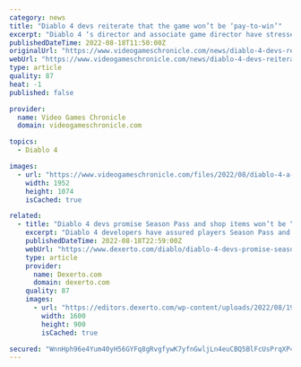```yaml
---
category: news
title: "Diablo 4 devs reiterate that the game won’t be ‘pay-to-win’"
excerpt: "Diablo 4 ‘s director and associate game director have stressed again that players won’t be able to spend real money to upgrade their character’s abilities. In a new ‘quarterly update’ on the Blizzard ..."
publishedDateTime: 2022-08-18T11:50:00Z
originalUrl: "https://www.videogameschronicle.com/news/diablo-4-devs-reiterate-that-the-game-wont-be-pay-to-win/"
webUrl: "https://www.videogameschronicle.com/news/diablo-4-devs-reiterate-that-the-game-wont-be-pay-to-win/"
type: article
quality: 87
heat: -1
published: false

provider:
  name: Video Games Chronicle
  domain: videogameschronicle.com

topics:
  - Diablo 4

images:
  - url: "https://www.videogameschronicle.com/files/2022/08/diablo-4-a-1.jpg"
    width: 1952
    height: 1074
    isCached: true

related:
  - title: "Diablo 4 devs promise Season Pass and shop items won’t be “pay-to-win”"
    excerpt: "Diablo 4 developers have assured players Season Pass and other shop content won't be \"pay-to-win\", alleviating community concerns."
    publishedDateTime: 2022-08-18T22:59:00Z
    webUrl: "https://www.dexerto.com/diablo/diablo-4-devs-promise-season-pass-shop-cosmetics-not-pay-to-win-1908362/"
    type: article
    provider:
      name: Dexerto.com
      domain: dexerto.com
    quality: 87
    images:
      - url: "https://editors.dexerto.com/wp-content/uploads/2022/08/19/Untitled-design-88.jpg"
        width: 1600
        height: 900
        isCached: true

secured: "WnnHph96e4Yum40yH56GYFq8gRvgfywK7yfnGwljLn4euCBQ5BlFcUsPrqXP4xqEhSSS5oZxyvteeDFElTw7VBQZfaSeTxEiZf/upS7+NM7BCpgkY3mNL+eeohjxSC8FX9707TesYXIclpzA6YC5Sqe5zzSH7DZCOQlzT3Rl2OGGfzAiQDkSsBOhv6i+JAzzghv4EQuVaTGYCQmoSddXj0ZrNa/F0XqFpRjw8kbALghM7JM5vszKza28tB6GFvY/Nnkud7xIP16z/2WBjYzQmKyE0RvBG8kuupr8DypIzYM6e115yNp419lFwM60QNhyOX0UIzQj8/6UGSamN5+nqo5tXxvpAdnZqNr0q846JO0=;G5365HVcm8L7umY/HgdZkQ=="
---
```



